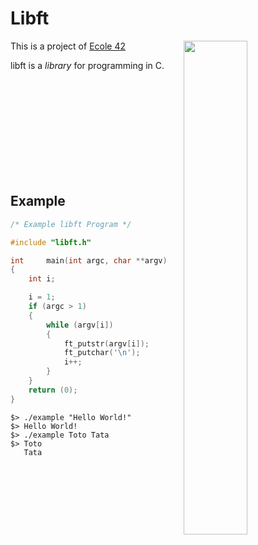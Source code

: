 # Libft
<img align="right"  src="http://i.imgur.com/sDChBOz.png" width="45%" />

This is a project of [Ecole 42](http://www.42.fr)

libft is a _library_ for programming in C.

<br /><br /><br /><br /><br /><br /><br /><br /><br />

Example
-------

```c
/* Example libft Program */

#include "libft.h"

int     main(int argc, char **argv)
{
    int i;

    i = 1;
    if (argc > 1)
    {
        while (argv[i])
        {
            ft_putstr(argv[i]);
            ft_putchar('\n');
            i++;
        }
    }
    return (0);
}

```
	$> ./example "Hello World!"
	$> Hello World!
	$> ./example Toto Tata
	$> Toto
	   Tata
